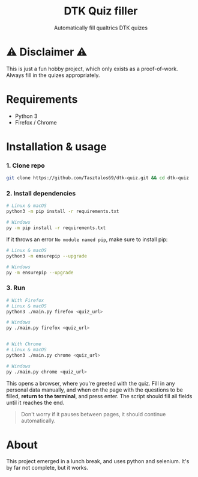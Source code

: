 <h1 align="center">DTK Quiz filler</h1>
<p align="center"> Automatically fill qualtrics DTK quizes</p>

# ⚠️ Disclaimer ⚠️
This is just a fun hobby project, which only exists as a proof-of-work.
Always fill in the quizes appropriately.

# Requirements
* Python 3
* Firefox / Chrome

# Installation & usage
### 1. Clone repo
```bash
git clone https://github.com/Tasztalos69/dtk-quiz.git && cd dtk-quiz
```

### 2. Install dependencies
```bash
# Linux & macOS
python3 -m pip install -r requirements.txt

# Windows
py -m pip install -r requirements.txt
```

If it throws an error `No module named pip`, make sure to install pip:
```bash
# Linux & macOS
python3 -m ensurepip --upgrade

# Windows
py -m ensurepip --upgrade
```

### 3. Run
```bash
# With Firefox
# Linux & macOS
python3 ./main.py firefox <quiz_url>

# Windows
py ./main.py firefox <quiz_url>


# With Chrome
# Linux & macOS
python3 ./main.py chrome <quiz_url>

# Windows
py ./main.py chrome <quiz_url>
```
This opens a browser, where you're greeted with the quiz. Fill in any personal data manually, and when on the page with the questions to be filled, **return to the terminal**, and press enter. The script should fill all fields until it reaches the end.

> Don't worry if it pauses between pages, it should continue automatically.

# About
This project emerged in a lunch break, and uses python and selenium. It's by far not complete, but it works.
